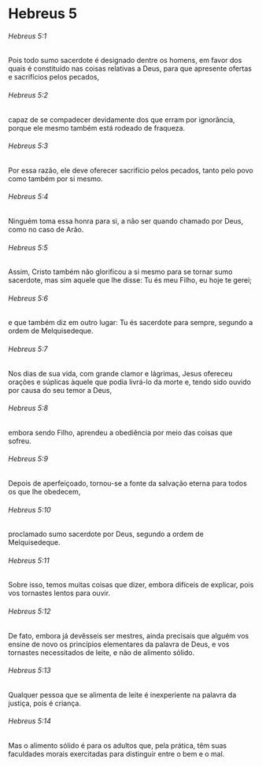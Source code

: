# Hebreus 5

###### Hebreus 5:1

Pois todo sumo sacerdote é designado dentre os homens, em favor dos quais é constituído nas coisas relativas a Deus, para que apresente ofertas e sacrifícios pelos pecados,

###### Hebreus 5:2

capaz de se compadecer devidamente dos que erram por ignorância, porque ele mesmo também está rodeado de fraqueza.

###### Hebreus 5:3

Por essa razão, ele deve oferecer sacrifício pelos pecados, tanto pelo povo como também por si mesmo.

###### Hebreus 5:4

Ninguém toma essa honra para si, a não ser quando chamado por Deus, como no caso de Arão.

###### Hebreus 5:5

Assim, Cristo também não glorificou a si mesmo para se tornar sumo sacerdote, mas sim aquele que lhe disse: Tu és meu Filho, eu hoje te gerei;

###### Hebreus 5:6

e que também diz em outro lugar: Tu és sacerdote para sempre, segundo a ordem de Melquisedeque.

###### Hebreus 5:7

Nos dias de sua vida, com grande clamor e lágrimas, Jesus ofereceu orações e súplicas àquele que podia livrá-lo da morte e, tendo sido ouvido por causa do seu temor a Deus,

###### Hebreus 5:8

embora sendo Filho, aprendeu a obediência por meio das coisas que sofreu.

###### Hebreus 5:9

Depois de aperfeiçoado, tornou-se a fonte da salvação eterna para todos os que lhe obedecem,

###### Hebreus 5:10

proclamado sumo sacerdote por Deus, segundo a ordem de Melquisedeque.

###### Hebreus 5:11

Sobre isso, temos muitas coisas que dizer, embora difíceis de explicar, pois vos tornastes lentos para ouvir.

###### Hebreus 5:12

De fato, embora já devêsseis ser mestres, ainda precisais que alguém vos ensine de novo os princípios elementares da palavra de Deus, e vos tornastes necessitados de leite, e não de alimento sólido.

###### Hebreus 5:13

Qualquer pessoa que se alimenta de leite é inexperiente na palavra da justiça, pois é criança.

###### Hebreus 5:14

Mas o alimento sólido é para os adultos que, pela prática, têm suas faculdades morais exercitadas para distinguir entre o bem e o mal.

